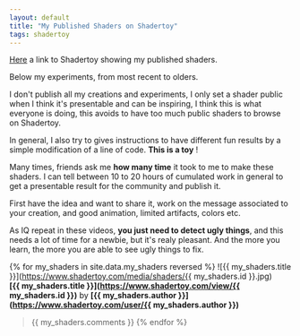 ```yaml
---
layout: default
title: "My Published Shaders on Shadertoy"
tags: shadertoy
---
```

[Here](https://www.shadertoy.com/user/sylvain69780) a link to Shadertoy showing my published shaders.

Below my experiments, from most recent to olders.

I don't publish all my creations and experiments, I only set a shader public when I think it's presentable and can be inspiring, I think this is what everyone is doing, this avoids to have too much public shaders to browse on Shadertoy. 

In general, I also try to gives instructions to have different fun results by a simple modification of a line of code. **This is a toy** ! 

Many times, friends ask me **how many time** it took to me to make these shaders.
I can tell between 10 to 20 hours of cumulated work in general to get a presentable result for the community and publish it. 

First have the idea and want to share it, work on the message associated to your creation, and good animation, limited artifacts, colors etc. 

As IQ repeat in these videos, **you just need to detect ugly things**, and this needs a lot of time for a newbie, but it's realy pleasant. And the more you learn, the more you are able to see ugly things to fix.

{% for my_shaders in site.data.my_shaders reversed %}
  ![{{ my_shaders.title }}](https://www.shadertoy.com/media/shaders/{{ my_shaders.id }}.jpg)  
**[{{ my_shaders.title }}](https://www.shadertoy.com/view/{{ my_shaders.id }})** by **[{{ my_shaders.author }}](https://www.shadertoy.com/user/{{ my_shaders.author }})**

>{{ my_shaders.comments }} 
{% endfor %}
